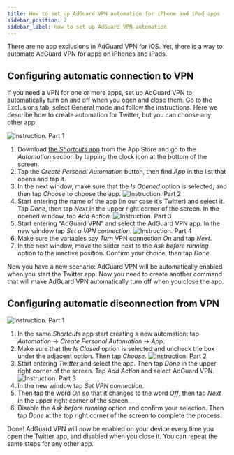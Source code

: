 ```yaml
---
title: How to set up AdGuard VPN automation for iPhone and iPad apps
sidebar_position: 2
sidebar_label: How to set up AdGuard VPN automation
---
```


There are no app exclusions in AdGuard VPN for iOS. Yet, there is a way to automate AdGuard VPN for apps on iPhones and iPads.

## Configuring automatic connection to VPN

If you need a VPN for one or more apps, set up AdGuard VPN to automatically turn on and off when you open and close them. Go to the Exclusions tab, select General mode and follow the instructions. Here we describe how to create automation for Twitter, but you can choose any other app.

![Instruction. Part 1](https://cdn.adguardvpn.com/public/Adguard/Blog/VPNauto/vpn_on1_en.jpg)

1. Download [the *Shortcuts* app](https://apps.apple.com/us/app/shortcuts/id915249334) from the App Store and go to the *Automation* section by tapping the clock icon at the bottom of the screen.
1. Tap the *Create Personal Automation* button, then find *App* in the list that opens and tap it.
1. In the next window, make sure that the *Is Opened* option is selected, and then tap *Choose* to choose the app.
    ![Instruction. Part 2](https://cdn.adguardvpn.com/public/Adguard/Blog/VPNauto/vpn_on2_en.jpg)
1. Start entering the name of the app (in our case it’s Twitter) and select it. Tap *Done*, then tap *Next* in the upper right corner of the screen. In the opened window, tap *Add Action*.
![Instruction. Part 3](https://cdn.adguardvpn.com/public/Adguard/Blog/VPNauto/vpn_on3_en.jpg)
1. Start entering “AdGuard VPN” and select the AdGuard VPN app. In the new window tap *Set a VPN connection*.
    ![Instruction. Part 4](https://cdn.adguardvpn.com/public/Adguard/Blog/VPNauto/vpn_on4_en.jpg)
1. Make sure the variables say *Turn* VPN connection *On* and tap *Next*.
1. In the next window, move the slider next to the *Ask before running* option to the inactive position. Confirm your choice, then tap *Done*.

Now you have a new scenario: AdGuard VPN will be automatically enabled when you start the Twitter app. Now you need to create another command that will make AdGuard VPN automatically turn off when you close the app.

## Configuring automatic disconnection from VPN

![Instruction. Part 1](https://cdn.adguardvpn.com/public/Adguard/Blog/VPNauto/vpn_off1_en.jpg)

1. In the same *Shortcuts* app start creating a new automation: tap *Automation* → *Create Personal Automation* → *App*.
1. Make sure that the *Is Closed* option is selected and uncheck the box under the adjacent option. Then tap *Choose*.
    ![Instruction. Part 2](https://cdn.adguardvpn.com/public/Adguard/Blog/VPNauto/vpn_off2_en.jpg)
1. Start entering *Twitter* and select the app. Then tap *Done* in the upper right corner of the screen. Tap *Add Action* and select AdGuard VPN.
    ![Instruction. Part 3](https://cdn.adguardvpn.com/public/Adguard/Blog/VPNauto/vpn_off3_en.jpg)
1. In the new window tap *Set VPN connection*.
1. Then tap the word *On* so that it changes to the word *Off*, then tap *Next* in the upper right corner of the screen.
1. Disable the *Ask before running* option and confirm your selection. Then tap *Done* at the top right corner of the screen to complete the process.

Done! AdGuard VPN will now be enabled on your device every time you open the Twitter app, and disabled when you close it. You can repeat the same steps for any other app.
